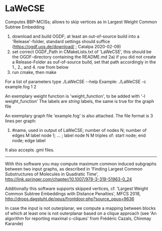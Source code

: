 # LaWeCSE
Computes BBP-MCISs; allows to skip vertices as in Largest Weight Common Subtree Embedding

1) download and build OGDF; at least an out-of-source build into a 'Release'-folder, standard settings should suffice
(https://ogdf.uos.de/download/ ; Catalpa 2020-02-09) 
2) set correct OGDF_Path in CMakeLists.txt of 'LaWeCSE', this should be the OGDF-directory containing the README.md
2a) if you did not create a Release-Folder as ouf-of-source build, set that path accordingly in the 1., 2., and 4. row from below
3) run cmake, then make

For a list of parameters type ./LaWeCSE --help
Example:
./LaWeCSE -c example.fog 1 2

An exemplary weight function is 'weight_function', to be added with '-l weight_function'
The labels are _string_ labels, the same is true for the graph file

An exemplary graph file 'example.fog' is also attached. The file format is 3 lines per graph:
1) #name, used in output of LaWeCSE; number of nodes N; number of edges M
label node 1; ... ; label node N 
M triples of: start node; end node; edge label

It also accepts .gml files.

------
With this software you may compute maximum common induced subgraphs between two input graphs, as described in 'Finding Largest Common Substructures of Molecules in Quadratic Time', http://link.springer.com/chapter/10.1007/978-3-319-51963-0_24

Additionally this software supports skipped vertices, cf. 'Largest Weight Common Subtree Embeddings with Distance Penalties', MFCS 2018, http://drops.dagstuhl.de/opus/frontdoor.php?source_opus=9636

In case the input is not outerplanar, we compute a mapping between blocks of which at least one is not outerplanar based on a clique approach (see 'An algorithm for reporting maximal c-cliques' from Frédéric Cazals, Chinmay Karande)


